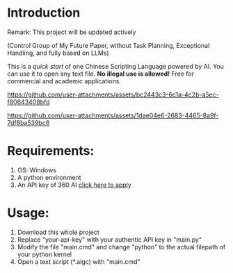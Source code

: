 # Introduction
Remark: This project will be updated actively

(Control Group of My Future Paper, without Task Planning, Exceptional Handling, and fully based on LLMs)

This is a _quick start_ of one Chinese Scripting Language powered by AI. You can use it to open any text file. **No illegal use is allowed!** Free for commercial and academic applications.

https://github.com/user-attachments/assets/bc2443c3-6c1a-4c2b-a5ec-f80643408bfd

https://github.com/user-attachments/assets/1dae04e6-2683-4465-8a9f-7df8ba539bc6

# Requirements:
1. OS: Windows
2. A python environment
3. An API key of 360 AI [click here to apply](https://ai.360.com/open)
# Usage:
1. Download this whole project
2. Replace "your-api-key" with your authentic API key in "main.py"
3. Modify the file "main.cmd" and change "python" to the actual filepath of your python kernel
4. Open a text script (*.aigc) with "main.cmd"
